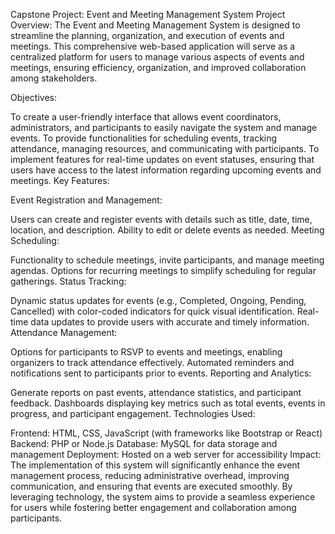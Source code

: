 Capstone Project: Event and Meeting Management System
Project Overview: The Event and Meeting Management System is designed to streamline the planning, organization, and execution of events and meetings. This comprehensive web-based application will serve as a centralized platform for users to manage various aspects of events and meetings, ensuring efficiency, organization, and improved collaboration among stakeholders.

Objectives:

To create a user-friendly interface that allows event coordinators, administrators, and participants to easily navigate the system and manage events.
To provide functionalities for scheduling events, tracking attendance, managing resources, and communicating with participants.
To implement features for real-time updates on event statuses, ensuring that users have access to the latest information regarding upcoming events and meetings.
Key Features:

Event Registration and Management:

Users can create and register events with details such as title, date, time, location, and description.
Ability to edit or delete events as needed.
Meeting Scheduling:

Functionality to schedule meetings, invite participants, and manage meeting agendas.
Options for recurring meetings to simplify scheduling for regular gatherings.
Status Tracking:

Dynamic status updates for events (e.g., Completed, Ongoing, Pending, Cancelled) with color-coded indicators for quick visual identification.
Real-time data updates to provide users with accurate and timely information.
Attendance Management:

Options for participants to RSVP to events and meetings, enabling organizers to track attendance effectively.
Automated reminders and notifications sent to participants prior to events.
Reporting and Analytics:

Generate reports on past events, attendance statistics, and participant feedback.
Dashboards displaying key metrics such as total events, events in progress, and participant engagement.
Technologies Used:

Frontend: HTML, CSS, JavaScript (with frameworks like Bootstrap or React)
Backend: PHP or Node.js
Database: MySQL for data storage and management
Deployment: Hosted on a web server for accessibility
Impact: The implementation of this system will significantly enhance the event management process, reducing administrative overhead, improving communication, and ensuring that events are executed smoothly. By leveraging technology, the system aims to provide a seamless experience for users while fostering better engagement and collaboration among participants.
